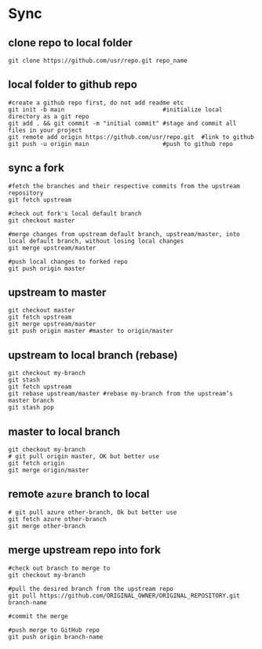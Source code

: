 # Sync

## clone repo to local folder
```
git clone https://github.com/usr/repo.git repo_name
```

## local folder to github repo
```
#create a github repo first, do not add readme etc
git init -b main                            #initialize local directory as a git repo
git add . && git commit -m "initial commit" #stage and commit all files in your project
git remote add origin https://github.com/usr/repo.git  #link to github
git push -u origin main                     #push to github repo
```

## sync a fork
```
#fetch the branches and their respective commits from the upstream repository
git fetch upstream

#check out fork's local default branch
git checkout master

#merge changes from upstream default branch, upstream/master, into local default branch, without losing local changes
git merge upstream/master

#push local changes to forked repo
git push origin master
```

## upstream to master
```
git checkout master
git fetch upstream
git merge upstream/master
git push origin master #master to origin/master
```

## upstream to local branch (rebase)
```
git checkout my-branch
git stash
git fetch upstream
git rebase upstream/master #rebase my-branch from the upstream’s master branch
git stash pop
```

## master to local branch
```
git checkout my-branch
# git pull origin master, OK but better use
git fetch origin
git merge origin/master
```

## remote `azure` branch to local
```
# git pull azure other-branch, Ok but better use
git fetch azure other-branch
git merge other-branch
```

## merge upstream repo into fork
```
#check out branch to merge to
git checkout my-branch

#pull the desired branch from the upstream repo
git pull https://github.com/ORIGINAL_OWNER/ORIGINAL_REPOSITORY.git branch-name

#commit the merge

#push merge to GitHub repo
git push origin branch-name
```
